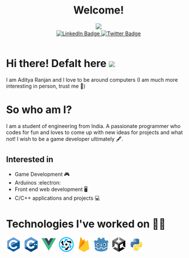 <h1 align = "center">Welcome!</h1>
<div align = "center">
  <img src="https://media.giphy.com/media/v1.Y2lkPTc5MGI3NjExeWdwZnR0eW85aW4zZGNpamsxcTl4eDhkZmkybHkwZ2hkanJjZDVmeSZlcD12MV9pbnRlcm5hbF9naWZfYnlfaWQmY3Q9Zw/bGgsc5mWoryfgKBx1u/giphy.gif" width="100"/>
<div id="badges">
  <a href="https://www.linkedin.com/in/aditya-ranjan-89497b256/">
    <img src="https://img.shields.io/badge/LinkedIn-blue?style=for-the-badge&logo=linkedin&logoColor=white" alt="LinkedIn Badge"/>
  </a>
  <a href="https://twitter.com/itismanoranjan">
    <img src="https://img.shields.io/badge/Twitter-blue?style=for-the-badge&logo=twitter&logoColor=white" alt="Twitter Badge"/>
  </a>
</div>
<img src="https://komarev.com/ghpvc/?username=Defalt-here&style=flat-square&color=blue" alt=""/>
</div>
<h1>Hi there! Defalt here <img src="https://media.giphy.com/media/hvRJCLFzcasrR4ia7z/giphy.gif" width="30px"/></h1>

<p>I am Aditya Ranjan and I love to be around computers (I am much more interesting in person, trust me 🫣)</p>

<h1>So who am I?</h1>
<p>I am a student of engineering from India. A passionate programmer who codes for fun and loves to come up with new ideas for projects and what not!
I wish to be a game developer ultimately 🖋️.
</p>
<h2>Interested in</h2>
<ul>
  <li>Game Development 🎮</li>
  <li>Arduinos :electron:</li>
  <li>Front end web development 🖥️</li>
  <li>C/C++ applications and projects 💻</li>
</ul>
<h1>Technologies I've worked on 👨‍🔬</h1>
<div>
  <img src="https://github.com/devicons/devicon/blob/master/icons/c/c-original.svg" title="C" alt="C" width="40" height="40"/>&nbsp;
  <img src="https://github.com/devicons/devicon/blob/master/icons/cplusplus/cplusplus-original.svg" title="CPP" alt="CPP" width="40" height="40"/>&nbsp;
  <img src="https://github.com/devicons/devicon/blob/master/icons/vuejs/vuejs-original.svg" title="Vue" alt="Vue" width="40" height="40"/>&nbsp;
  <img src="https://github.com/devicons/devicon/blob/master/icons/quasar/quasar-original.svg" title="Quasar" alt="Quasar" width="40" height="40"/>&nbsp;
  <img src="https://github.com/devicons/devicon/blob/master/icons/firebase/firebase-original.svg" title="Firebase" alt="Firebase" width="40" height="40"/>&nbsp;
  <img src="https://github.com/devicons/devicon/blob/master/icons/godot/godot-original.svg" title="Godot" alt="Godot" width="40" height="40"/>&nbsp;
  <img src="https://github.com/devicons/devicon/blob/master/icons/unity/unity-original.svg" title="Unity" alt="Unity" width="40" height="40"/>&nbsp;
  <img src="https://github.com/devicons/devicon/blob/master/icons/python/python-original.svg" title="Python" alt="Python" width="40" height="40"/>&nbsp;
</div>
